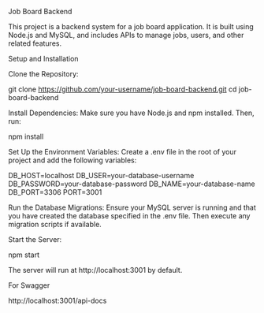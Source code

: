 Job Board Backend

This project is a backend system for a job board application. It is built using Node.js and MySQL, and includes APIs to manage jobs, users, and other related features.

Setup and Installation

Clone the Repository:

git clone https://github.com/your-username/job-board-backend.git
cd job-board-backend

Install Dependencies:
Make sure you have Node.js and npm installed. Then, run:

npm install

Set Up the Environment Variables:
Create a .env file in the root of your project and add the following variables:

DB_HOST=localhost
DB_USER=your-database-username
DB_PASSWORD=your-database-password
DB_NAME=your-database-name
DB_PORT=3306
PORT=3001

Run the Database Migrations:
Ensure your MySQL server is running and that you have created the database specified in the .env file. Then execute any migration scripts if available.

Start the Server:

npm start

The server will run at http://localhost:3001 by default.

For Swagger

http://localhost:3001/api-docs